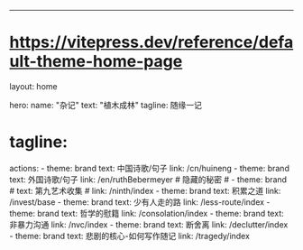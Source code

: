 ---

# https://vitepress.dev/reference/default-theme-home-page

layout: home

hero:
name: "杂记"
text: "植木成林"
tagline: 随缘一记

# tagline:

actions: - theme: brand
text: 中国诗歌/句子
link: /cn/huineng - theme: brand
text: 外国诗歌/句子
link: /en/ruthBebermeyer # 隐藏的秘密 # - theme: brand # text: 第九艺术收集 # link: /ninth/index - theme: brand
text: 积累之道
link: /invest/base - theme: brand
text: 少有人走的路
link: /less-route/index - theme: brand
text: 哲学的慰籍
link: /consolation/index - theme: brand
text: 非暴力沟通
link: /nvc/index - theme: brand
text: 断舍离
link: /declutter/index - theme: brand
text: 悲剧的核心-如何写作随记
link: /tragedy/index
